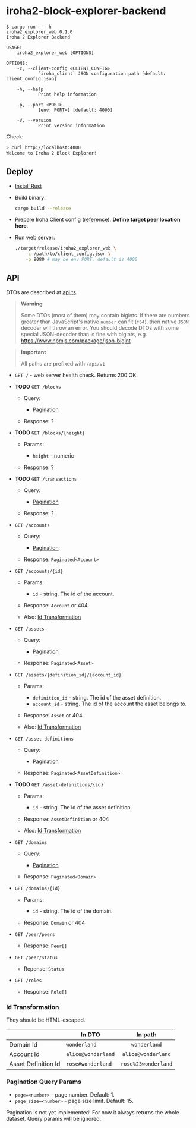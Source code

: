 # iroha2-block-explorer-backend

```
$ cargo run -- -h
iroha2_explorer_web 0.1.0
Iroha 2 Explorer Backend

USAGE:
    iroha2_explorer_web [OPTIONS]

OPTIONS:
    -c, --client-config <CLIENT_CONFIG>
            `iroha_client` JSON configuration path [default: client_config.json]

    -h, --help
            Print help information

    -p, --port <PORT>
            [env: PORT=] [default: 4000]

    -V, --version
            Print version information
```

Check:

```bash
> curl http://localhost:4000
Welcome to Iroha 2 Block Explorer!
```

## Deploy

- [Install Rust](https://www.rust-lang.org/tools/install)
- Build binary:

  ```bash
  cargo build --release
  ```

- Prepare Iroha Client config ([reference](https://github.com/hyperledger/iroha/blob/ea45b5053018acd48340024800786ff5a3d0904d/docs/source/references/config.md)). **Define target peer location here**.

- Run web server:

  ```bash
  ./target/release/iroha2_explorer_web \
      -c /path/to/client_config.json \
      -p 8080 # may be env PORT, default is 4000
  ```

## API

DTOs are described at [api.ts](./api.ts).

> **Warning**
>
> Some DTOs (most of them) may contain bigints. If there are numbers greater than JavaScript's native `number` can fit (`f64`), then native `JSON` decoder will throw an error. You should decode DTOs with some special JSON-decoder than is fine with bigints, e.g. https://www.npmjs.com/package/json-bigint

> **Important**
>
> All paths are prefixed with `/api/v1`

- `GET /` - web server health check. Returns 200 OK.

- **TODO** `GET /blocks`

  - Query:

    - [Pagination](#pagination-query-params)

  - Response: ?

- **TODO** `GET /blocks/{height}`

  - Params:

    - `height` - numeric

  - Response: ?

- **TODO** `GET /transactions`

  - Query:

    - [Pagination](#pagination-query-params)

  - Response: ?

- `GET /accounts`

  - Query:

    - [Pagination](#pagination-query-params)

  - Response: `Paginated<Account>`

- `GET /accounts/{id}`

  - Params:

    - `id` - string. The id of the account.

  - Response: `Account` or 404

  - Also: [Id Transformation](#id-transformation)

- `GET /assets`

  - Query:

    - [Pagination](#pagination-query-params)

  - Response: `Paginated<Asset>`

- `GET /assets/{definition_id}/{account_id}`

  - Params:

    - `definition_id` - string. The id of the asset definition.
    - `account_id` - string. The id of the account the asset belongs to.

  - Response: `Asset` or 404

  - Also: [Id Transformation](#id-transformation)

- `GET /asset-definitions`

  - Query:

    - [Pagination](#pagination-query-params)

  - Response: `Paginated<AssetDefinition>`

- **TODO** `GET /asset-definitions/{id}`

  - Params:

    - `id` - string. The id of the asset definition.

  - Response: `AssetDefinition` or 404

  - Also: [Id Transformation](#id-transformation)

- `GET /domains`

  - Query:

    - [Pagination](#pagination-query-params)

  - Response: `Paginated<Domain>`

- `GET /domains/{id}`

  - Params:

    - `id` - string. The id of the domain.

  - Response: `Domain` or 404

- `GET /peer/peers`

  - Response: `Peer[]`

- `GET /peer/status`

  - Reponse: `Status`

- `GET /roles`

  - Response: `Role[]`

### Id Transformation

They should be HTML-escaped.

|                     | In DTO             |       In path       |
| ------------------- | ------------------ | :-----------------: |
| Domain Id           | `wonderland`       |    `wonderland`     |
| Account Id          | `alice@wonderland` | `alice@wonderland`  |
| Asset Definition Id | `rose#wonderland`  | `rose%23wonderland` |

### Pagination Query Params

- `page=<number>` - page number. Default: 1.
- `page_size=<number>` - page size limit. Default: 15.

Pagination is not yet implemented! For now it always returns the whole dataset. Query params will be ignored.
